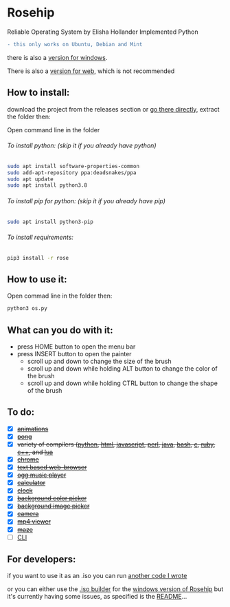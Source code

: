 # Rosehip
Reliable Operating System by Elisha Hollander Implemented Python

```diff
- this only works on Ubuntu, Debian and Mint
```
there is also a [version for windows](https://github.com/donno2048/Rosehip).

There is also a [version for web](https://github.com/donno2048/Rosehip-repl), which is not recommended

## How to install:

download the project from the releases section or [go there directly](https://github.com/donno2048/Rosehip-L/releases), extract the folder then:

Open command line in the folder

###### To install python: (skip it if you already have python)
```bash
sudo apt install software-properties-common
sudo add-apt-repository ppa:deadsnakes/ppa
sudo apt update
sudo apt install python3.8
```
###### To install pip for python: (skip it if you already have pip)
```bash
sudo apt install python3-pip
```
###### To install requirements:
```bash
pip3 install -r rose
```
## How to use it:

Open commad line in the folder then:
```bash
python3 os.py
```
## What can you do with it:

* press HOME button to open the menu bar
* press INSERT button to open the painter
  * scroll up and down to change the size of the brush
  * scroll up and down while holding ALT button to change the color of the brush
  * scroll up and down while holding CTRL button to change the shape of the brush


## To do:
- [x] ~~[animations](https://en.wikipedia.org/wiki/Stop_motion)~~
- [x] ~~[pong](https://en.wikipedia.org/wiki/Pong)~~
- [x] ~~variety of compilers ([python](https://www.python.org/), [html](https://en.wikipedia.org/wiki/HTML), [javascript](https://www.javascript.com/), [perl](https://www.perl.org/), [java](https://www.java.com/en/), [bash](https://www.gnu.org/software/bash/), [c](https://en.wikipedia.org/wiki/C_(programming_language)), [ruby](https://www.ruby-lang.org/en/), [c++](https://en.wikipedia.org/wiki/C%2B%2B), and [lua](http://www.lua.org/)~~
- [x] ~~[chrome](https://en.wikipedia.org/wiki/Google_Chrome)~~
- [x] ~~[text based web-browser](https://en.wikipedia.org/wiki/Text-based_web_browser)~~
- [x] ~~[ogg music player](https://en.wikipedia.org/wiki/Ogg)~~
- [x] ~~[calculator](https://en.wikipedia.org/wiki/Calculator)~~
- [x] ~~[clock](https://en.wikipedia.org/wiki/Clock)~~
- [x] ~~[background color picker](https://en.wikipedia.org/wiki/Wallpaper_(computing))~~
- [x] ~~[background image picker](https://en.wikipedia.org/wiki/Wallpaper_(computing))~~
- [x] ~~[camera](https://en.wikipedia.org/wiki/Camera)~~
- [x] ~~[mp4 viewer](https://en.wikipedia.org/wiki/MPEG-4_Part_14)~~
- [x] ~~[maze](https://en.wikipedia.org/wiki/Maze)~~
- [ ] [CLI](https://en.wikipedia.org/wiki/Command-line_interface)

## For developers:

if you want to use it as an .iso you can run [another code I wrote](https://github.com/donno2048/CITUR-L)

or you can either use the [.iso builder](https://github.com/donno2048/CITUR) for the [windows version of Rosehip](https://github.com/donno2048/Rosehip)  but it's currently having some issues, as specified is the [README](https://github.com/donno2048/CITUR/blob/master/README.md)...
